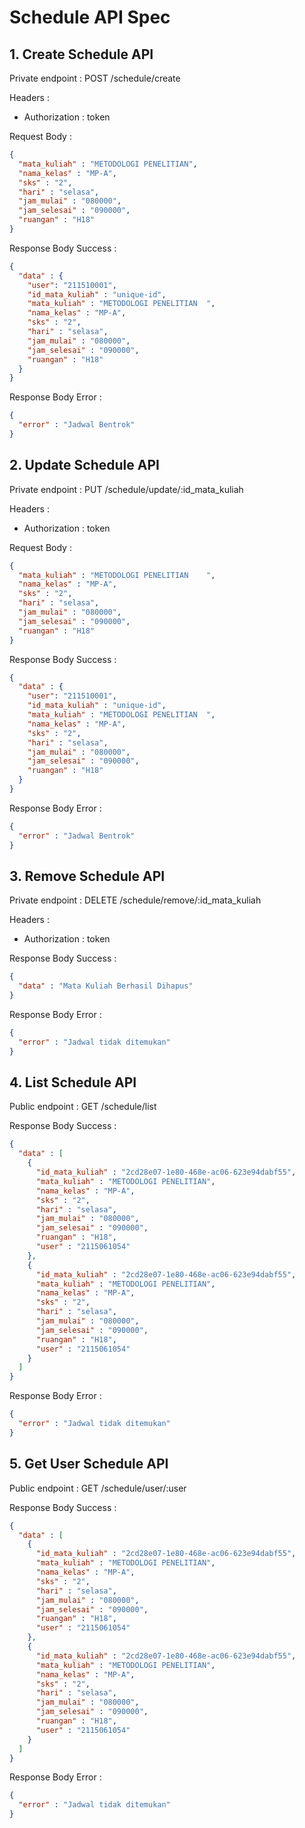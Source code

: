 # Schedule API Spec

## 1. Create Schedule API

Private endpoint : POST /schedule/create

Headers : 
- Authorization : token

Request Body :
```json
{
  "mata_kuliah" : "METODOLOGI PENELITIAN",
  "nama_kelas" : "MP-A",
  "sks" : "2",
  "hari" : "selasa",
  "jam_mulai" : "080000",
  "jam_selesai" : "090000",
  "ruangan" : "H18"
}
```

Response Body Success : 
```json
{
  "data" : {
    "user": "211510001",
    "id_mata_kuliah" : "unique-id",
    "mata_kuliah" : "METODOLOGI PENELITIAN	",
    "nama_kelas" : "MP-A",
    "sks" : "2",
    "hari" : "selasa",
    "jam_mulai" : "080000",
    "jam_selesai" : "090000",
    "ruangan" : "H18"
  }
}
```

Response Body Error :
```json
{
  "error" : "Jadwal Bentrok"
}
```

## 2. Update Schedule API

Private endpoint : PUT /schedule/update/:id_mata_kuliah

Headers :
- Authorization : token

Request Body :
```json
{
  "mata_kuliah" : "METODOLOGI PENELITIAN	",
  "nama_kelas" : "MP-A",
  "sks" : "2",
  "hari" : "selasa",
  "jam_mulai" : "080000",
  "jam_selesai" : "090000",
  "ruangan" : "H18"
}
```

Response Body Success :
```json
{
  "data" : {
    "user": "211510001",
    "id_mata_kuliah" : "unique-id",
    "mata_kuliah" : "METODOLOGI PENELITIAN	",
    "nama_kelas" : "MP-A",
    "sks" : "2",
    "hari" : "selasa",
    "jam_mulai" : "080000",
    "jam_selesai" : "090000",
    "ruangan" : "H18"
  }
}
```

Response Body Error :
```json
{
  "error" : "Jadwal Bentrok"
}
```

## 3. Remove Schedule API

Private endpoint : DELETE /schedule/remove/:id_mata_kuliah

Headers :
- Authorization : token

Response Body Success :
```json
{
  "data" : "Mata Kuliah Berhasil Dihapus"
}
```

Response Body Error :
```json
{
  "error" : "Jadwal tidak ditemukan"
}
```

## 4. List Schedule API

Public endpoint : GET /schedule/list

Response Body Success :
```json
{
  "data" : [
    {
      "id_mata_kuliah" : "2cd28e07-1e80-468e-ac06-623e94dabf55",
      "mata_kuliah" : "METODOLOGI PENELITIAN",
      "nama_kelas" : "MP-A",
      "sks" : "2",
      "hari" : "selasa",
      "jam_mulai" : "080000",
      "jam_selesai" : "090000",
      "ruangan" : "H18",
      "user" : "2115061054"
    },
    {
      "id_mata_kuliah" : "2cd28e07-1e80-468e-ac06-623e94dabf55",
      "mata_kuliah" : "METODOLOGI PENELITIAN",
      "nama_kelas" : "MP-A",
      "sks" : "2",
      "hari" : "selasa",
      "jam_mulai" : "080000",
      "jam_selesai" : "090000",
      "ruangan" : "H18",
      "user" : "2115061054"
    }
  ]
}
```

Response Body Error :
```json
{
  "error" : "Jadwal tidak ditemukan" 
}
```

## 5. Get User Schedule API

Public endpoint : GET /schedule/user/:user

Response Body Success :
```json
{
  "data" : [
    {
      "id_mata_kuliah" : "2cd28e07-1e80-468e-ac06-623e94dabf55",
      "mata_kuliah" : "METODOLOGI PENELITIAN",
      "nama_kelas" : "MP-A",
      "sks" : "2",
      "hari" : "selasa",
      "jam_mulai" : "080000",
      "jam_selesai" : "090000",
      "ruangan" : "H18",
      "user" : "2115061054"
    },
    {
      "id_mata_kuliah" : "2cd28e07-1e80-468e-ac06-623e94dabf55",
      "mata_kuliah" : "METODOLOGI PENELITIAN",
      "nama_kelas" : "MP-A",
      "sks" : "2",
      "hari" : "selasa",
      "jam_mulai" : "080000",
      "jam_selesai" : "090000",
      "ruangan" : "H18",
      "user" : "2115061054"
    }
  ]
}
```

Response Body Error :
```json
{
  "error" : "Jadwal tidak ditemukan" 
}
```